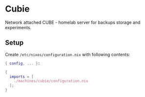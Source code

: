 # Cubie

Network attached CUBE - homelab server for backups storage and experiments.

## Setup

Create `/etc/nixos/configuration.nix` with following contents:

```nix
{ config, ... }:

{
  imports = [
    ./machines/cubie/configuration.nix
  ];
}
```
